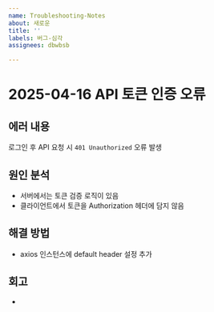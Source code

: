 ```yaml
---
name: Troubleshooting-Notes
about: 새로운
title: ''
labels: 버그-심각
assignees: dbwbsb

---
```


# 2025-04-16 API 토큰 인증 오류

##  에러 내용
로그인 후 API 요청 시 `401 Unauthorized` 오류 발생

##  원인 분석
- 서버에서는 토큰 검증 로직이 있음
- 클라이언트에서 토큰을 Authorization 헤더에 담지 않음

##  해결 방법
- axios 인스턴스에 default header 설정 추가

## 회고
-
